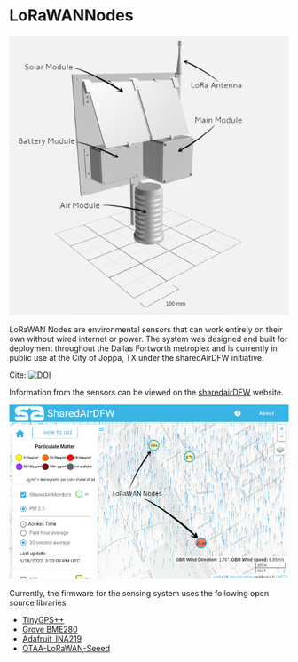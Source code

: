 # LoRaWANNodes
![LoRAWAN Node Design](https://raw.githubusercontent.com/mi3nts/LoRaWANNodes/main/resources/design001.png)

LoRaWAN Nodes are environmental sensors that can work entirely on their own without wired internet or power. The system was designed and built for deployment throughout the Dallas Fortworth metroplex and is currently in public use at the City of Joppa, TX under the sharedAirDFW initiative. 

Cite: [![DOI](https://zenodo.org/badge/493401246.svg)](https://zenodo.org/badge/latestdoi/493401246)

Information from the sensors can be viewed on the [sharedairDFW](https://www.sharedairdfw.com/) website. 

![SharedAIrDFW.com](https://raw.githubusercontent.com/mi3nts/LoRaWANNodes/main/resources/sharedAirDFWPortal.png)

Currently, the firmware for the sensing system uses the following open source libraries.

 - [TinyGPS++](https://github.com/mikalhart/TinyGPSPlus)
 - [Grove BME280](https://github.com/Seeed-Studio/Grove_BME280)
 - [Adafruit_INA219](https://github.com/adafruit/Adafruit_INA219)
 - [OTAA-LoRaWAN-Seeed](https://github.com/toddkrein/OTAA-LoRaWAN-Seeed/blob/master/LoRaWan.h)
